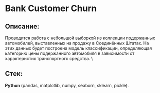 # Bank Customer Churn
## Описание:
Проводится работа с небольшой выборкой из коллекции подержанных автомобилей, выставленных на продажу в Соединённых Штатах. На этих данных будет построена модель классификации, определяющая категорию цены подержанного автомобиля в зависимости от характеристик транспортного средства. \
## Стек:
**Python** (pandas, matplotlib, numpy, seaborn, sklearn, pickle).
